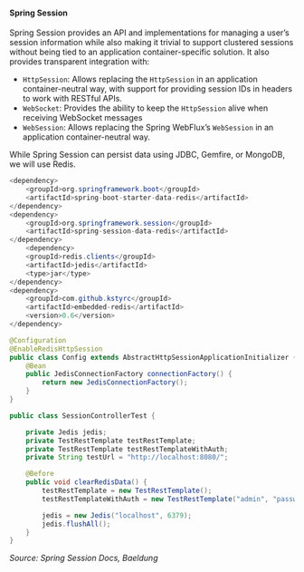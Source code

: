 #### Spring Session
Spring Session provides an API and implementations for managing a user’s session information while also making it trivial to support clustered sessions without being tied to an application container-specific solution. It also provides transparent integration with:
- `HttpSession`: Allows replacing the `HttpSession` in an application container-neutral way, with support for providing session IDs in headers to work with RESTful APIs.
- `WebSocket`: Provides the ability to keep the `HttpSession` alive when receiving WebSocket messages
- `WebSession`: Allows replacing the Spring WebFlux’s `WebSession` in an application container-neutral way.

While Spring Session can persist data using JDBC, Gemfire, or MongoDB, we will use Redis.
```java
<dependency>
    <groupId>org.springframework.boot</groupId>
    <artifactId>spring-boot-starter-data-redis</artifactId>
</dependency>
<dependency>
    <groupId>org.springframework.session</groupId>
    <artifactId>spring-session-data-redis</artifactId>
</dependency>
    <dependency>
    <groupId>redis.clients</groupId>
    <artifactId>jedis</artifactId>
    <type>jar</type>
</dependency>
<dependency>
    <groupId>com.github.kstyrc</groupId>
    <artifactId>embedded-redis</artifactId>
    <version>0.6</version>
</dependency>
```
```java
@Configuration
@EnableRedisHttpSession 
public class Config extends AbstractHttpSessionApplicationInitializer {
    @Bean
    public JedisConnectionFactory connectionFactory() {
        return new JedisConnectionFactory();
    }
}
```
```java
public class SessionControllerTest {

    private Jedis jedis;
    private TestRestTemplate testRestTemplate;
    private TestRestTemplate testRestTemplateWithAuth;
    private String testUrl = "http://localhost:8080/";

    @Before
    public void clearRedisData() {
        testRestTemplate = new TestRestTemplate();
        testRestTemplateWithAuth = new TestRestTemplate("admin", "password", null);

        jedis = new Jedis("localhost", 6379);
        jedis.flushAll();
    }
}
```
_Source: Spring Session Docs, Baeldung_